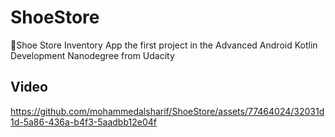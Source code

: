 # ShoeStore
👟Shoe Store Inventory App the first project in the Advanced Android Kotlin Development Nanodegree from Udacity

## Video
https://github.com/mohammedalsharif/ShoeStore/assets/77464024/32031d1d-5a86-436a-b4f3-5aadbb12e04f
